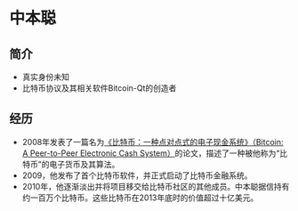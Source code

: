 # 中本聪
## 简介

- 真实身份未知
- 比特币协议及其相关软件Bitcoin-Qt的创造者

## 经历
- 2008年发表了一篇名为[《比特币：一种点对点式的电子现金系统》（Bitcoin: A Peer-to-Peer Electronic Cash System）](../公链/BitCoin/比特币白皮书.md)的论文，描述了一种被他称为“比特币”的电子货币及其算法。
- 2009，他发布了首个比特币软件，并正式启动了比特币金融系统。
- 2010年，他逐渐淡出并将项目移交给比特币社区的其他成员。中本聪据信持有约一百万个比特币。这些比特币在2013年底时的价值超过十亿美元。


